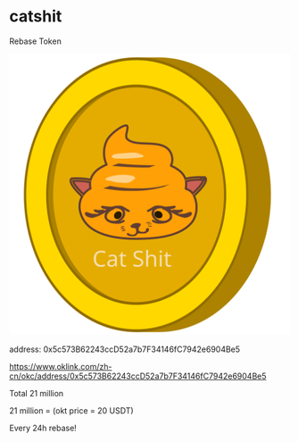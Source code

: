 # catshit

Rebase Token

![image](cs.svg)

address:
0x5c573B62243ccD52a7b7F34146fC7942e6904Be5

https://www.oklink.com/zh-cn/okc/address/0x5c573B62243ccD52a7b7F34146fC7942e6904Be5

Total 21 million

21 million = (okt price = 20 USDT)


Every 24h rebase!
